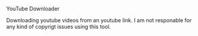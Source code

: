 YouTube Downloader

Downloading youtube videos from an youtube link. I am not responable for any kind of copyrigt issues using this tool.